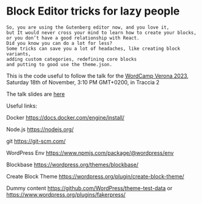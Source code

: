 # Block Editor tricks for lazy people

```
So, you are using the Gutenberg editor now, and you love it, 
but It would never cross your mind to learn how to create your blocks, 
or you don’t have a good relationship with React.
Did you know you can do a lot for less?
Some tricks can save you a lot of headaches, like creating block variants, 
adding custom categories, redefining core blocks 
and putting to good use the theme.json.

```

This is the code useful to follow the talk for the [WordCamp Verona 2023](https://verona.wordcamp.org/2023/), Saturday 18th of November, 3:10 PM GMT+0200, in Traccia 2

The talk slides are [here](https://docs.google.com/presentation/d/1vOqyl7IXyBa7ZrZchpwsDp2E8Tx4PPm7xEktwGuRDKs/edit?usp=sharing)


Useful links:

Docker https://docs.docker.com/engine/install/

Node.js https://nodejs.org/

git https://git-scm.com/

WordPress Env https://www.npmjs.com/package/@wordpress/env

Blockbase https://wordpress.org/themes/blockbase/

Create Block Theme https://wordpress.org/plugin/create-block-theme/

Dummy content https://github.com/WordPress/theme-test-data or https://www.wordpress.org/plugins/fakerpress/


